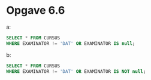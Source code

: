 # Opgave 6.6

a:
```sql
SELECT * FROM CURSUS
WHERE EXAMINATOR != 'DAT' OR EXAMINATOR IS null;
```

b:
```sql
SELECT * FROM CURSUS
WHERE EXAMINATOR != 'DAT' OR EXAMINATOR IS NOT null;
```

